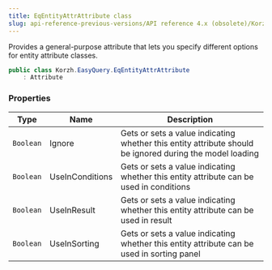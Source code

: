 ```yaml
---
title: EqEntityAttrAttribute class
slug: api-reference-previous-versions/API reference 4.x (obsolete)/Korzh.EasyQuery namespace/eqentityattrattribute-class
---
```



Provides a general-purpose attribute that lets you specify different options for entity attribute classes.
```csharp
public class Korzh.EasyQuery.EqEntityAttrAttribute
    : Attribute

```

### Properties

| Type | Name | Description | 
| --- | --- | --- | 
| `Boolean` | Ignore | Gets or sets a value indicating whether this entity attribute should be ignored during the model loading | 
| `Boolean` | UseInConditions | Gets or sets a value indicating whether this entity attribute can be used in conditions | 
| `Boolean` | UseInResult | Gets or sets a value indicating whether this entity attribute can be used in result | 
| `Boolean` | UseInSorting | Gets or sets a value indicating whether this entity attribute can be used in sorting panel |